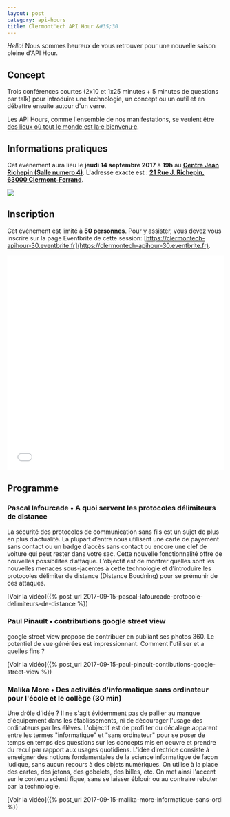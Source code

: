 ```yaml
---
layout: post
category: api-hours
title: Clermont'ech API Hour &#35;30
---
```


_Hello!_ Nous sommes heureux de vous retrouver pour une nouvelle saison pleine d'API Hour.

## Concept

Trois conférences courtes (2x10 et 1x25 minutes + 5 minutes de questions par talk)
pour introduire une technologie, un concept ou un outil et en débattre ensuite
autour d'un verre.

Les API Hours, comme l'ensemble de nos manifestations, se veulent être [des
lieux où tout le monde est la·e bienvenu·e](/code-of-conduct.html).


## Informations pratiques

Cet événement aura lieu le **jeudi 14 septembre 2017** à **19h** au [**Centre Jean Richepin (Salle numero 4)**](http://www.clermont-ferrand.fr/+-Centre-Richepin-+.html). L'adresse
exacte est : [**21 Rue J. Richepin, 63000 Clermont-Ferrand**](https://goo.gl/maps/MFBp4).

[![](http://maps.googleapis.com/maps/api/staticmap?center=21+Rue+Jean+Richepin%2C+63000+Clermont-Ferrand&size=600x400&sensor=false&markers=color:red%7C45.7814505,3.0853451)](https://goo.gl/maps/exAaivRX3su)

## Inscription

Cet événement est limité à **50 personnes**.  Pour y assister, vous devez vous
inscrire sur la page Eventbrite de cette session: [https://clermontech-apihour-30.eventbrite.fr](https://clermontech-apihour-30.eventbrite.fr).

<iframe src="//eventbrite.fr/tickets-external?eid=37683994843&ref=etckt" frameborder="0" height="500" width="100%" vspace="0" hspace="0" marginheight="5" marginwidth="5" scrolling="auto" allowtransparency="true"></iframe>


## Programme

### Pascal lafourcade • A quoi servent les protocoles délimiteurs de distance

La sécurité des protocoles de communication sans fils est un sujet de plus en plus d’actualité. La plupart d’entre nous utilisent une carte de payement sans contact ou un badge d’accès sans contact ou encore une clef de voiture qui peut rester dans votre sac. Cette nouvelle fonctionnalité offre de nouvelles possibilités d’attaque. L’objectif est de montrer quelles sont les nouvelles menaces sous-jacentes à cette technologie et d’introduire les protocoles délimiter de distance (Distance Boudning) pour se prémunir de ces attaques.

[Voir la vidéo]({% post_url 2017-09-15-pascal-lafourcade-protocole-delimiteurs-de-distance %})

### Paul Pinault • contributions google street view

google street view propose de contribuer en publiant ses photos 360. Le potentiel de vue générées est impressionnant. Comment l'utiliser et a quelles fins ?

[Voir la vidéo]({% post_url 2017-09-15-paul-pinault-contibutions-google-street-view %})

### Malika More • Des activités d'informatique sans ordinateur pour l'école et le collège (30 min)

Une drôle d'idée ? Il ne s'agit évidemment pas de pallier au
manque d'équipement dans les établissements, ni de décourager l'usage
des ordinateurs par les élèves. L'objectif est de profi ter du décalage
apparent entre les termes "informatique" et "sans ordinateur" pour se
poser de temps en temps des questions sur les concepts mis en oeuvre et
prendre du recul par rapport aux usages quotidiens. L'idée directrice
consiste à enseigner des notions fondamentales de la science
informatique de façon ludique, sans aucun recours à des objets
numériques. On utilise à la place des cartes, des jetons, des gobelets,
des billes, etc. On met ainsi l'accent sur le contenu scienti fique,
sans se laisser éblouir ou au contraire rebuter par la technologie.

[Voir la vidéo]({% post_url 2017-09-15-malika-more-informatique-sans-ordi %})

